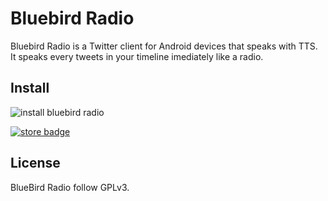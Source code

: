 Bluebird Radio
==============

Bluebird Radio is a Twitter client for Android devices that speaks with TTS.
It speaks every tweets in your timeline imediately like a radio.

Install
-------

![install bluebird radio][qrcode]

[![store badge][]][market link]

[qrcode]: http://chart.apis.google.com/chart?cht=qr&chs=300x300&chl=https%3A//play.google.com/store/apps/details%3Fid%3Dkai.twitter.voice&chld=H|0
[store badge]: https://developer.android.com/images/brand/en_generic_rgb_wo_45.png
[market link]: https://play.google.com/store/apps/details?id=kai.twitter.voice

License
-------

BlueBird Radio follow GPLv3.

